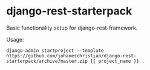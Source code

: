 # django-rest-starterpack

Basic functionality setup for django-rest-framework.

Usage:
```
django-admin startproject --template https://github.com/johaneschristian/django-rest-starterpack/archive/master.zip {{ project_name }} .
```
